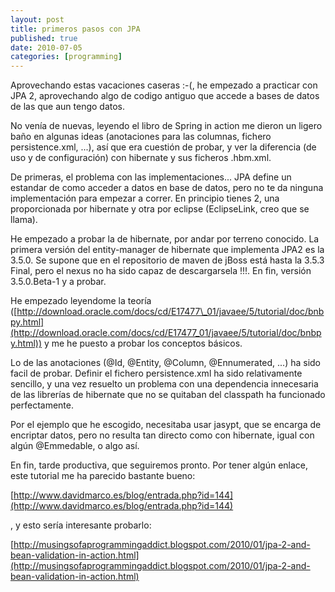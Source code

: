 ```yaml
--- 
layout: post 
title: primeros pasos con JPA 
published: true 
date: 2010-07-05 
categories: [programming] 
--- 
```

Aprovechando estas vacaciones caseras :-(, he empezado a practicar con JPA 2, aprovechando algo de codigo antiguo que accede a bases de datos de las que aun tengo datos.

No venía de nuevas, leyendo el libro de Spring in action me dieron un ligero baño en algunas ideas (anotaciones para las columnas, fichero persistence.xml, ...), así que era cuestión de probar, y ver la diferencia (de uso y de configuración) con hibernate y sus ficheros .hbm.xml.

De primeras, el problema con las implementaciones... JPA define un estandar de como acceder a datos en base de datos, pero no te da ninguna implementación para empezar a correr. En principio tienes 2, una proporcionada por hibernate y otra por eclipse (EclipseLink, creo que se llama).

He empezado a probar la de hibernate, por andar por terreno conocido. La primera versión del entity-manager de hibernate que implementa JPA2 es la 3.5.0. Se supone que en el repositorio de maven de jBoss está hasta la 3.5.3 Final, pero el nexus no ha sido capaz de descargarsela !!!. En fin, versión 3.5.0.Beta-1 y a probar.

He empezado leyendome la teoría ([http://download.oracle.com/docs/cd/E17477\_01/javaee/5/tutorial/doc/bnbpy.html](http://download.oracle.com/docs/cd/E17477_01/javaee/5/tutorial/doc/bnbpy.html))
y me he puesto a probar los conceptos básicos.

Lo de las anotaciones (@Id, @Entity, @Column, @Ennumerated, ...) ha sido facil de probar. Definir el fichero persistence.xml ha sido relativamente sencillo, y una vez resuelto un problema con una
dependencia innecesaria de las librerías de hibernate que no se quitaban del classpath ha funcionado perfectamente.

Por el ejemplo que he escogido, necesitaba usar jasypt, que se encarga de encriptar datos, pero no resulta tan directo como con hibernate, igual con algún @Emmedable, o algo así.

En fin, tarde productiva, que seguiremos pronto. Por tener algún enlace, este tutorial me ha parecido bastante bueno:

[http://www.davidmarco.es/blog/entrada.php?id=144](http://www.davidmarco.es/blog/entrada.php?id=144)

, y esto sería interesante probarlo:

[http://musingsofaprogrammingaddict.blogspot.com/2010/01/jpa-2-and-bean-validation-in-action.html](http://musingsofaprogrammingaddict.blogspot.com/2010/01/jpa-2-and-bean-validation-in-action.html)
